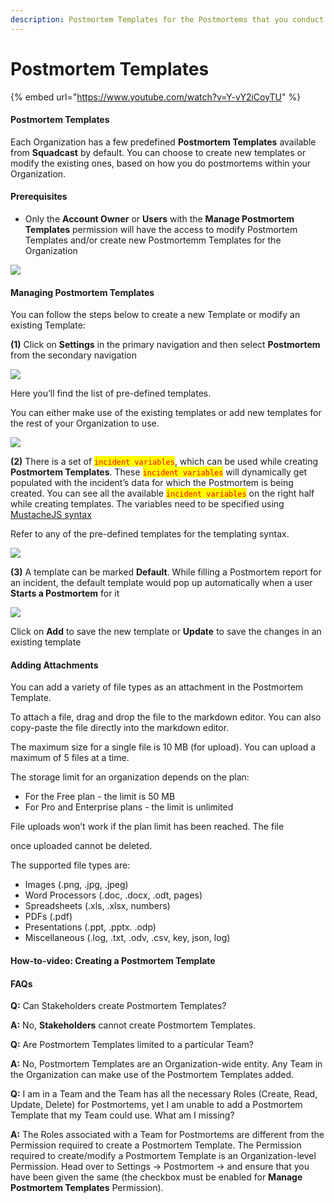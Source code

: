```yaml
---
description: Postmortem Templates for the Postmortems that you conduct for incidents
---
```


# Postmortem Templates

{% embed url="https://www.youtube.com/watch?v=Y-vY2iCoyTU" %}

#### Postmortem Templates <a href="#postmortem-templates" id="postmortem-templates"></a>

Each Organization has a few predefined **Postmortem Templates** available from **Squadcast** by default. You can choose to create new templates or modify the existing ones, based on how you do postmortems within your Organization.

#### Prerequisites <a href="#prerequisites" id="prerequisites"></a>

* Only the **Account Owner** or **Users** with the **Manage Postmortem Templates** permission will have the access to modify Postmortem Templates and/or create new Postmortemm Templates for the Organization

![](../.gitbook/assets/postmortem\_new\_1.png)

#### Managing Postmortem Templates <a href="#managing-postmortem-templates" id="managing-postmortem-templates"></a>

You can follow the steps below to create a new Template or modify an existing Template:

**(1)** Click on **Settings** in the primary navigation and then select **Postmortem** from the secondary navigation

![](<../.gitbook/assets/postmortem\_1 (2).png>)

Here you’ll find the list of pre-defined templates.

You can either make use of the existing templates or add new templates for the rest of your Organization to use.

![](../.gitbook/assets/postmortem\_2.png)

**(2)** There is a set of <mark style="color:red;">`incident variables`</mark>, which can be used while creating **Postmortem Templates**. These <mark style="color:red;">`incident variables`</mark> will dynamically get populated with the incident’s data for which the Postmortem is being created. You can see all the available <mark style="color:red;">`incident variables`</mark> on the right half while creating templates. The variables need to be specified using [MustacheJS syntax](https://github.com/janl/mustache.js/)

Refer to any of the pre-defined templates for the templating syntax.

![](../.gitbook/assets/postmortem\_4.png)

**(3)** A template can be marked **Default**. While filling a Postmortem report for an incident, the default template would pop up automatically when a user **Starts a Postmortem** for it

![](../.gitbook/assets/postmortem\_5.png)

Click on **Add** to save the new template or **Update** to save the changes in an existing template

#### Adding Attachments <a href="#adding-attachments" id="adding-attachments"></a>

You can add a variety of file types as an attachment in the Postmortem Template.

To attach a file, drag and drop the file to the markdown editor. You can also copy-paste the file directly into the markdown editor.

The maximum size for a single file is 10 MB (for upload). You can upload a maximum of 5 files at a time.

The storage limit for an organization depends on the plan:

* For the Free plan - the limit is 50 MB
* For Pro and Enterprise plans - the limit is unlimited

File uploads won’t work if the plan limit has been reached. The file

&#x20;once uploaded cannot be deleted.

The supported file types are:

* Images (.png, .jpg, .jpeg)
* Word Processors (.doc, .docx, .odt, pages)
* Spreadsheets (.xls, .xlsx, numbers)
* PDFs (.pdf)
* Presentations (.ppt, .pptx. .odp)
* Miscellaneous (.log, .txt, .odv, .csv, key, json, log)

#### How-to-video: Creating a Postmortem Template <a href="#how-to-video-creating-a-postmortem-template" id="how-to-video-creating-a-postmortem-template"></a>

#### FAQs <a href="#faqs" id="faqs"></a>

**Q:** Can Stakeholders create Postmortem Templates?

**A:** No, **Stakeholders** cannot create Postmortem Templates.

**Q:** Are Postmortem Templates limited to a particular Team?

**A:** No, Postmortem Templates are an Organization-wide entity. Any Team in the Organization can make use of the Postmortem Templates added.

**Q:** I am in a Team and the Team has all the necessary Roles (Create, Read, Update, Delete) for Postmortems, yet I am unable to add a Postmortem Template that my Team could use. What am I missing?

**A:** The Roles associated with a Team for Postmortems are different from the Permission required to create a Postmortem Template. The Permission required to create/modify a Postmortem Template is an Organization-level Permission. Head over to Settings -> Postmortem -> and ensure that you have been given the same (the checkbox must be enabled for **Manage Postmortem Templates** Permission).
